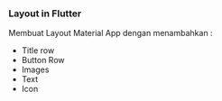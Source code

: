 ### Layout in Flutter

Membuat Layout Material App dengan menambahkan :

- Title row
- Button Row
- Images 
- Text 
- Icon
